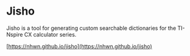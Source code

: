 # Jisho

Jisho is a tool for generating custom searchable dictionaries for the TI-Nspire CX calculator series. 

[https://nhwn.github.io/jisho](https://nhwn.github.io/jisho)
